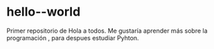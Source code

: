 # hello--world
Primer repositorio de
Hola a todos.
Me gustaría aprender más sobre la programación , para despues  estudiar Pyhton.
